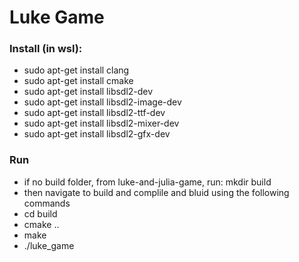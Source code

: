# Luke Game

### Install (in wsl):
- sudo apt-get install clang
- sudo apt-get install cmake
- sudo apt-get install libsdl2-dev
- sudo apt-get install libsdl2-image-dev
- sudo apt-get install libsdl2-ttf-dev
- sudo apt-get install libsdl2-mixer-dev
- sudo apt-get install libsdl2-gfx-dev

### Run
- if no build folder, from luke-and-julia-game, run: mkdir build
- then navigate to build and complile and bluid using the following commands
- cd build 
- cmake ..
- make
- ./luke_game
